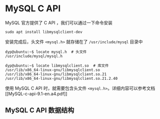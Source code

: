 # MySQL C API

MySQL 官方提供了 C API ，我们可以通过一下命令安装

```shell
sudo apt install libmysqlclient-dev
```

安装完成后，头文件 `<mysql.h>` 就存储在了 `/usr/include/mysql` 目录中

```shell
dyp@ubuntu:~$ locate mysql.h  # 头文件
/usr/include/mysql/mysql.h

dyp@ubuntu:~$ locate libmysqlclient.so  # 库文件
/usr/lib/x86_64-linux-gnu/libmysqlclient.so
/usr/lib/x86_64-linux-gnu/libmysqlclient.so.21
/usr/lib/x86_64-linux-gnu/libmysqlclient.so.21.2.40
```

使用 MySQL C API 时，就需要包含头文件 `<mysql.h>`。详细内容可以参考文档  [[MySQL-c-api-9.1-en.a4.pdf]]

## MySQL C API 数据结构




